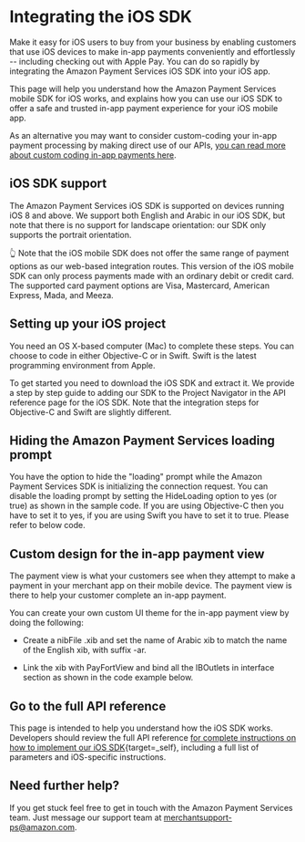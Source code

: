 Integrating the iOS SDK
=======================

Make it easy for iOS users to buy from your business by enabling
customers that use iOS devices to make in-app payments conveniently and
effortlessly -- including checking out with Apple Pay. You can do so
rapidly by integrating the Amazon Payment Services iOS SDK into your iOS
app.

This page will help you understand how the Amazon Payment Services
mobile SDK for iOS works, and explains how you can use our iOS SDK to
offer a safe and trusted in-app payment experience for your iOS mobile
app.

As an alternative you may want to consider custom-coding your in-app
payment processing by making direct use of our APIs, [you can read more
about custom coding in-app payments here](23e.md).

iOS SDK support
---------------

The Amazon Payment Services iOS SDK is supported on devices running iOS
8 and above. We support both English and Arabic in our iOS SDK, but note
that there is no support for landscape orientation: our SDK only
supports the portrait orientation.

👆 Note that the iOS mobile SDK does not offer the same range of payment
options as our web-based integration routes. This version of the iOS
mobile SDK can only process payments made with an ordinary debit or
credit card. The supported card payment options are Visa, Mastercard,
American Express, Mada, and Meeza.

Setting up your iOS project
---------------------------

You need an OS X-based computer (Mac) to complete these steps. You can
choose to code in either Objective-C or in Swift. Swift is the latest
programming environment from Apple.

To get started you need to download the iOS SDK and extract it. We
provide a step by step guide to adding our SDK to the Project Navigator
in the API reference page for the iOS SDK. Note that the integration
steps for Objective-C and Swift are slightly different.

Hiding the Amazon Payment Services loading prompt
-------------------------------------------------

You have the option to hide the "loading" prompt while the Amazon
Payment Services SDK is initializing the connection request. You can
disable the loading prompt by setting the HideLoading option to yes (or
true) as shown in the sample code. If you are using Objective-C then you
have to set it to yes, if you are using Swift you have to set it to
true. Please refer to below code.

Custom design for the in-app payment view
-----------------------------------------

The payment view is what your customers see when they attempt to make a
payment in your merchant app on their mobile device. The payment view is
there to help your customer complete an in-app payment.

You can create your own custom UI theme for the in-app payment view by
doing the following:

-   Create a nibFile .xib and set the name of Arabic xib to match the
    name of the English xib, with suffix -ar.

-   Link the xib with PayFortView and bind all the IBOutlets in
    interface section as shown in the code example below.


Go to the full API reference
----------------------------

This page is intended to help you understand how the iOS SDK works.
Developers should review the full API reference [for complete instructions on how to implement our iOS SDK](https://paymentservices-reference.payfort.com//pdf/iOS_Merchant_Integration_Guide_v3.6.2.pdf){target=_self},
including a full list of parameters and iOS-specific instructions.

Need further help?
------------------

If you get stuck feel free to get in touch with the Amazon Payment
Services team. Just message our support team at <merchantsupport-ps@amazon.com>.
